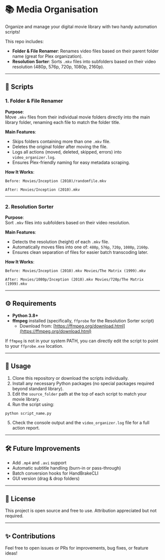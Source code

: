 # 📚 Media Organisation

Organize and manage your digital movie library with two handy automation scripts!

This repo includes:

- **Folder & File Renamer**: Renames video files based on their parent folder name (great for Plex organization).
- **Resolution Sorter**: Sorts `.mkv` files into subfolders based on their video resolution (480p, 576p, 720p, 1080p, 2160p).

---

## 📂 Scripts

### 1. Folder & File Renamer
**Purpose**:  
Move `.mkv` files from their individual movie folders directly into the main library folder, renaming each file to match the folder title.

**Main Features**:
- Skips folders containing more than one `.mkv` file.
- Deletes the original folder after moving the file.
- Logs all actions (moved, deleted, skipped, errors) into `video_organizer.log`.
- Ensures Plex-friendly naming for easy metadata scraping.

**How It Works**:
```
Before: Movies/Inception (2010)/randomfile.mkv

After: Movies/Inception (2010).mkv
```
---

### 2. Resolution Sorter
**Purpose**:  
Sort `.mkv` files into subfolders based on their video resolution.

**Main Features**:
- Detects the resolution (height) of each `.mkv` file.
- Automatically moves files into one of: `480p`, `576p`, `720p`, `1080p`, `2160p`.
- Ensures clean separation of files for easier batch transcoding later.

**How It Works**:
```
Before: Movies/Inception (2010).mkv Movies/The Matrix (1999).mkv

After: Movies/1080p/Inception (2010).mkv Movies/720p/The Matrix (1999).mkv
```


---

## ⚙️ Requirements

- **Python 3.8+**
- **ffmpeg** installed (specifically, `ffprobe` for the Resolution Sorter script)
  - Download from: [https://ffmpeg.org/download.html](https://ffmpeg.org/download.html)

If `ffmpeg` is not in your system PATH, you can directly edit the script to point to your `ffprobe.exe` location.

---

## 🚀 Usage

1. Clone this repository or download the scripts individually.
2. Install any necessary Python packages (no special packages required beyond standard library).
3. Edit the `source_folder` path at the top of each script to match your movie library.
4. Run the script using:

`python script_name.py`

5. Check the console output and the `video_organizer.log` file for a full action report.

---

## 🛠 Future Improvements
- Add `.mp4` and `.avi` support
- Automatic subtitle handling (burn-in or pass-through)
- Batch conversion hooks for HandBrakeCLI
- GUI version (drag & drop folders)

---

## 📄 License
This project is open source and free to use. Attribution appreciated but not required.

---

## ✨ Contributions
Feel free to open issues or PRs for improvements, bug fixes, or feature ideas!
